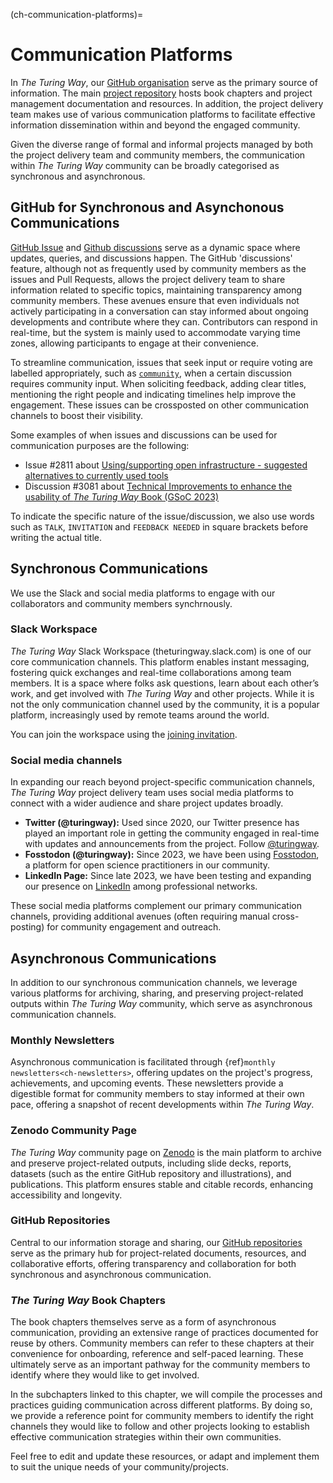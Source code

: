(ch-communication-platforms)=
# Communication Platforms

In _The Turing Way_, our [GitHub organisation](https://github.com/the-turing-way) serve as the primary source of information.
The main [project repository](https://github.com/the-turing-way/the-turing-way) hosts book chapters and project management documentation and resources.
In addition, the project delivery team makes use of various communication platforms to facilitate effective information dissemination within and beyond the engaged community.

Given the diverse range of formal and informal projects managed by both the project delivery team and community members, the communication within _The Turing Way_ community can be broadly categorised as synchronous and asynchronous.

## GitHub for Synchronous and Asynchonous Communications

[GitHub Issue](https://github.com/the-turing-way/the-turing-way/issues) and [Github discussions](https://github.com/the-turing-way/the-turing-way/discussions) 
serve as a dynamic space where updates, queries, and discussions happen. 
The GitHub 'discussions' feature, although not as frequently used by community members as the issues and Pull Requests, allows the project delivery team to share information related to specific topics, maintaining transparency among community members.
These avenues ensure that even individuals not actively participating in a conversation can stay informed about ongoing developments and contribute where they can. 
Contributors can respond in real-time, but the system is mainly used to accommodate varying time zones, allowing participants to engage at their convenience.

To streamline communication, issues that seek input or require voting are labelled appropriately, such as [`community`](https://github.com/the-turing-way/the-turing-way/labels/community), when a certain discussion requires community input.
When soliciting feedback, adding clear titles, mentioning the right people and indicating timelines help improve the engagement.
These issues can be crossposted on other communication channels to boost their visibility.

Some examples of when issues and discussions can be used for communication purposes are the following:
- Issue #2811 about [Using/supporting open infrastructure - suggested alternatives to currently used tools](https://github.com/the-turing-way/the-turing-way/issues/2811)
- Discussion #3081 about [Technical Improvements to enhance the usability of _The Turing Way_ Book (GSoC 2023)](https://github.com/the-turing-way/the-turing-way/discussions/3081)

To indicate the specific nature of the issue/discussion, we also use words such as `TALK`, `INVITATION` and `FEEDBACK NEEDED` in square brackets before writing the actual title.

## Synchronous Communications

We use the Slack and social media platforms to engage with our collaborators and community members synchrnously.

### Slack Workspace

_The Turing Way_ Slack Workspace (theturingway.slack.com) is one of our core communication channels. 
This platform enables instant messaging, fostering quick exchanges and real-time collaborations among team members.
It is a space where folks ask questions, learn about each other’s work, and get involved with _The Turing Way_ and other projects. 
While it is not the only communication channel used by the community, it is a popular platform, increasingly used by remote teams around the world.

You can join the workspace using the [joining invitation](https://theturingway.slack.com/join/shared_invite/zt-fn608gvb-h_ZSpoA29cCdUwR~TIqpBw#/shared-invite/email).

### Social media channels

In expanding our reach beyond project-specific communication channels, _The Turing Way_ project delivery team uses social media platforms to connect with a wider audience and share project updates broadly.

- **Twitter (@turingway):** Used since 2020, our Twitter presence has played an important role in getting the community engaged in real-time with updates and announcements from the project. Follow [@turingway](https://twitter.com/turingway).
- **Fosstodon (@turingway):** Since 2023, we have been using [Fosstodon](https://fosstodon.org/@turingway), a platform for open science practitioners in our community.
- **LinkedIn Page:** Since late 2023, we have been testing and expanding our presence on [LinkedIn](https://www.linkedin.com/company/the-turing-way) among professional networks.

These social media platforms complement our primary communication channels, providing additional avenues (often requiring manual cross-posting) for community engagement and outreach.

## Asynchronous Communications

In addition to our synchronous communication channels, we leverage various platforms for archiving, sharing, and preserving project-related outputs within _The Turing Way_ community, which serve as asynchronous communication channels.

### Monthly Newsletters

Asynchronous communication is facilitated through {ref}`monthly newsletters<ch-newsletters>`, offering updates on the project's progress, achievements, and upcoming events. These newsletters provide a digestible format for community members to stay informed at their own pace, offering a snapshot of recent developments within _The Turing Way_.

### Zenodo Community Page

_The Turing Way_ community page on [Zenodo](https://zenodo.org/communities/the-turing-way) is the main platform to archive and preserve project-related outputs, including slide decks, reports, datasets (such as the entire GitHub repository and illustrations), and publications. This platform ensures stable and citable records, enhancing accessibility and longevity.

### GitHub Repositories

Central to our information storage and sharing, our [GitHub repositories](https://github.com/the-turing-way) serve as the primary hub for project-related documents, resources, and collaborative efforts, offering transparency and collaboration for both synchronous and asynchronous communication.

### _The Turing Way_ Book Chapters

The book chapters themselves serve as a form of asynchronous communication, providing an extensive range of practices documented for reuse by others. 
Community members can refer to these chapters at their convenience for onboarding, reference and self-paced learning.
These ultimately serve as an important pathway for the community members to identify where they would like to get involved.

In the subchapters linked to this chapter, we will compile the processes and practices guiding communication across different platforms. 
By doing so, we provide a reference point for community members to identify the right channels they would like to follow and other projects looking to establish effective communication strategies within their own communities. 

Feel free to edit and update these resources, or adapt and implement them to suit the unique needs of your community/projects.
